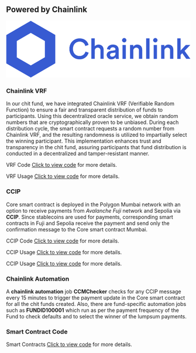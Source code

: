 
## Powered by Chainlink

![Chainlink](https://github.com/dominichackett/chitfund/blob/master/images/chainlink.png)

### Chainlink VRF

In our chit fund, we have integrated Chainlink VRF (Verifiable Random Function) to ensure a fair and transparent distribution of funds to participants. Using this decentralized oracle service, we obtain random numbers that are cryptographically proven to be unbiased. During each distribution cycle, the smart contract requests a random number from Chainlink VRF, and the resulting randomness is utilized to impartially select the winning participant. This implementation enhances trust and transparency in the chit fund, assuring participants that fund distribution is conducted in a decentralized and tamper-resistant manner.

VRF Code   [Click to view code](https://github.com/dominichackett/chitfund/blob/ef83b56ce1eb69a08c68c4334268dcc7af9ee725/contracts/RandomNumber.sol#L19) for more details.

VRF Usage  [Click to view code](https://github.com/dominichackett/chitfund/blob/ef83b56ce1eb69a08c68c4334268dcc7af9ee725/contracts/chitFund.sol#L205C1-L205C1) for more details.


### CCIP 
Core smart contract is deployed in the Polygon Mumbai network with an option to receive payments from _Avalanche Fuji_ network and Sepolia via **CCIP**. Since stablecoins are used for payments, corresponding smart contracts in Fuji and Sepolia receive the payment and send only the confirmation message to the Core smart contract Mumbai. 

CCIP Code   [Click to view code](https://github.com/dominichackett/chitfund/blob/ef83b56ce1eb69a08c68c4334268dcc7af9ee725/contracts/Messenger.sol#L17) for more details.

CCIP Usage  [Click to view code](https://github.com/dominichackett/chitfund/blob/ef83b56ce1eb69a08c68c4334268dcc7af9ee725/contracts/Payer.sol#L38) for more details.

CCIP Usage  [Click to view code](https://github.com/dominichackett/chitfund/blob/ef83b56ce1eb69a08c68c4334268dcc7af9ee725/contracts/chitFund.sol#L156) for more details.



### Chainlink Automation

A **chainlink automation** job **CCMChecker** checks for any CCIP message every 15 minutes to trigger the payment update in the Core smart contract for all the chit funds created. Also, there are fund-specific automation jobs such as **FUNDID100001** which run as per the payment frequency of the Fund to check defaults and to select the winner of the lumpsum payments.

### Smart Contract Code

Smart Contracts  [Click to view code](https://github.com/dominichackett/chitfund/tree/master/contracts) for more details.
